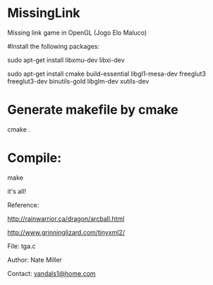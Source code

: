 # MissingLink
Missing link game in OpenGL (Jogo Elo Maluco)

#Install the following packages:

sudo apt-get install libxmu-dev libxi-dev

sudo apt-get install cmake build-essential libgl1-mesa-dev freeglut3 freeglut3-dev binutils-gold libglm-dev xutils-dev


# Generate makefile by cmake

cmake .

# Compile:

make

it's all!

Reference:

http://rainwarrior.ca/dragon/arcball.html

http://www.grinninglizard.com/tinyxml2/

File: tga.c
    
Author: Nate Miller
    
Contact: vandals1@home.com



